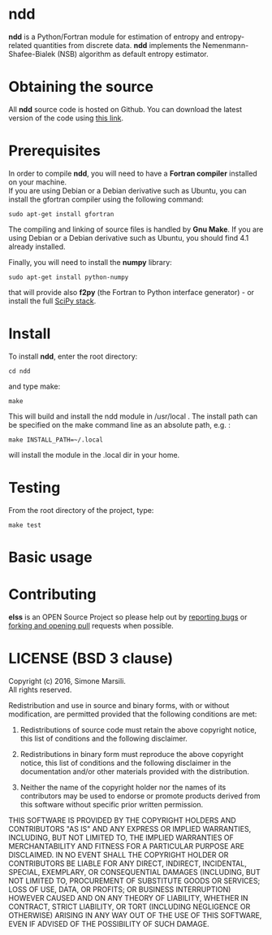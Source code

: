 # ndd

**ndd** is a Python/Fortran module for estimation of entropy and entropy-related quantities from discrete data. 
**ndd** implements the Nemenmann-Shafee-Bialek (NSB) algorithm as default entropy estimator. 

# Obtaining the source

All **ndd** source code is hosted on Github. 
You can download the latest version of the code using [this link](). 

# Prerequisites

In order to compile **ndd**, you will need to have a **Fortran compiler** installed on your machine.   
If you are using Debian or a Debian derivative such as Ubuntu, you can install the gfortran compiler using the following command:

    sudo apt-get install gfortran

The compiling and linking of source files is handled by **Gnu Make**. 
If you are using Debian or a Debian derivative such as Ubuntu, you should find 4.1 already installed. 

Finally, you will need to install the **numpy** library: 
   
    sudo apt-get install python-numpy

that will provide also **f2py** (the Fortran to Python interface generator) - or install the full [SciPy stack](https://www.scipy.org/install.html).

# Install 

To install **ndd**, enter the root directory:
     
    cd ndd

and type make:

    make

This will build and install the ndd module in /usr/local . 
The install path can be specified on the make command line as an absolute path, e.g. : 

    make INSTALL_PATH=~/.local

will install the module in the .local dir in your home. 

# Testing

From the root directory of the project, type: 

    make test

# Basic usage 

# Contributing

**elss** is an OPEN Source Project so please help out by [reporting bugs](http://github.com/simomarsili/elss/issues) or [forking and opening pull](https://github.com/simomarsili/elss) requests when possible.

# LICENSE (BSD 3 clause)

Copyright (c) 2016, Simone Marsili.   
All rights reserved.

Redistribution and use in source and binary forms, with or without modification, are permitted provided that the following conditions are met:

1. Redistributions of source code must retain the above copyright notice, this list of conditions and the following disclaimer.

2. Redistributions in binary form must reproduce the above copyright notice, this list of conditions and the following disclaimer in the documentation and/or other materials provided with the distribution.

3. Neither the name of the copyright holder nor the names of its contributors may be used to endorse or promote products derived from this software without specific prior written permission.

THIS SOFTWARE IS PROVIDED BY THE COPYRIGHT HOLDERS AND CONTRIBUTORS "AS IS" AND ANY EXPRESS OR IMPLIED WARRANTIES, INCLUDING, BUT NOT LIMITED TO, THE IMPLIED WARRANTIES OF MERCHANTABILITY AND FITNESS FOR A PARTICULAR PURPOSE ARE DISCLAIMED. IN NO EVENT SHALL THE COPYRIGHT HOLDER OR CONTRIBUTORS BE LIABLE FOR ANY DIRECT, INDIRECT, INCIDENTAL, SPECIAL, EXEMPLARY, OR CONSEQUENTIAL DAMAGES (INCLUDING, BUT NOT LIMITED TO, PROCUREMENT OF SUBSTITUTE GOODS OR SERVICES; LOSS OF USE, DATA, OR PROFITS; OR BUSINESS INTERRUPTION) HOWEVER CAUSED AND ON ANY THEORY OF LIABILITY, WHETHER IN CONTRACT, STRICT LIABILITY, OR TORT (INCLUDING NEGLIGENCE OR OTHERWISE) ARISING IN ANY WAY OUT OF THE USE OF THIS SOFTWARE, EVEN IF ADVISED OF THE POSSIBILITY OF SUCH DAMAGE.

